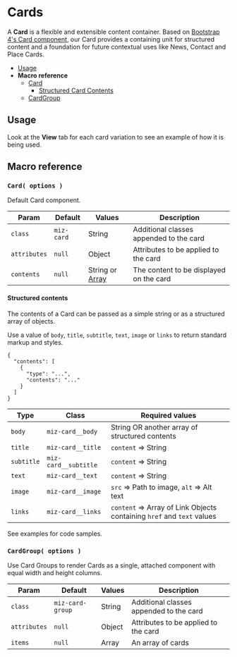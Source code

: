 # Cards

A **Card** is a flexible and extensible content container. Based on [Bootstrap 4's Card component](https://getbootstrap.com/docs/4.3/components/card/), our Card provides a containing unit for structured content and a foundation for future contextual uses like News, Contact and Place Cards.

- [Usage](#usage)
- **Macro reference**
  - [Card](#card-options-)
    - [Structured Card Contents](#structured-contents)
  - [CardGroup](#cardgroup-options-)

## Usage

Look at the **View** tab for each card variation to see an example of how it is being used.

## Macro reference

### `Card( options )`

Default Card component.

| Param        | Default    | Values                                  | Description                             |
|--------------|------------|-----------------------------------------|-----------------------------------------|
| `class`      | `miz-card` | String                                  | Additional classes appended to the card |
| `attributes` | `null`     | Object                                  | Attributes to be applied to the card    |
| `contents`   | `null`     | String or [Array](#structured-contents) | The content to be displayed on the card |

#### Structured contents

The contents of a Card can be passed as a simple string or as a structured array of objects.

Use a value of `body`, `title`, `subtitle`, `text`, `image` or `links` to return standard markup and styles.

```
{
  "contents": [
    {
      "type": "...",
      "contents": "..."
    }
  ]
}
```

| Type       | Class                | Required values                                                        |
|------------|----------------------|------------------------------------------------------------------------|
| `body`     | `miz-card__body`     | String OR another array of structured contents                         |
| `title`    | `miz-card__title`    | `content` => String                                                    |
| `subtitle` | `miz-card__subtitle` | `content` => String                                                    |
| `text`     | `miz-card__text`     | `content` => String                                                    |
| `image`    | `miz-card__image`    | `src` => Path to image, `alt` => Alt text                              |
| `links`    | `miz-card__links`    | `content` => Array of Link Objects containing `href` and `text` values |

See examples for code samples.

### `CardGroup( options )`

Use Card Groups to render Cards as a single, attached component with equal width and height columns. 

| Param        | Default          | Values | Description                             |
|--------------|------------------|--------|-----------------------------------------|
| `class`      | `miz-card-group` | String | Additional classes appended to the card |
| `attributes` | `null`           | Object | Attributes to be applied to the card    |
| `items`      | `null`           | Array  | An array of cards                       |
